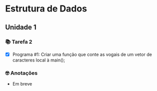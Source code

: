 # Estrutura de Dados
## Unidade 1
### 📚 Tarefa 2

- [x] Programa #1: Criar uma função que conte as vogais de um vetor de caracteres local à main();

### 🤓 Anotações
* Em breve

